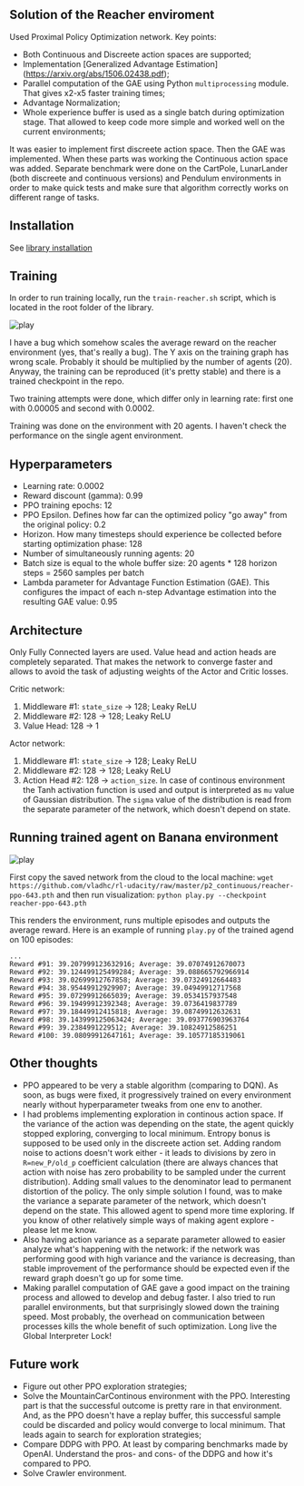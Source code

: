 ## Solution of the Reacher enviroment

Used Proximal Policy Optimization network. Key points:
* Both Continuous and Discreete action spaces are supported;
* Implementation [Generalized Advantage Estimation] (https://arxiv.org/abs/1506.02438.pdf);
* Parallel computation of the GAE using Python `multiprocessing` module. That gives x2-x5 faster training times;
* Advantage Normalization;
* Whole experience buffer is used as a single batch during optimization stage. That allowed to keep code more simple and worked well on the current environments;

It was easier to implement first discreete action space. Then the GAE was implemented. When these parts was working the Continuous action space was added.
Separate benchmark were done on the CartPole, LunarLander (both discreete and continuous versions) and Pendulum environments in order to make quick tests and make sure that algorithm correctly works on different range of tasks.

## Installation

See [library installation](../README.md)

## Training

In order to run training locally, run the `train-reacher.sh` script, which is located in the root folder of the library.

![play](https://github.com/vladhc/rl-udacity/raw/master/p2_continuous/training-graph.png "Training graph")

I have a bug which somehow scales the average reward on the reacher environment (yes, that's really a bug). The Y axis on the training graph has wrong scale. Probably it should be multiplied by the number of agents (20). Anyway, the training can be reproduced (it's pretty stable) and there is a trained checkpoint in the repo.

Two training attempts were done, which differ only in learning rate: first one with 0.00005 and second with 0.0002.

Training was done on the environment with 20 agents. I haven't check the performance on the single agent environment.

## Hyperparameters

* Learning rate: 0.0002
* Reward discount (gamma): 0.99
* PPO training epochs: 12
* PPO Epsilon. Defines how far can the optimized policy "go away" from the original policy: 0.2
* Horizon. How many timesteps should experience be collected before starting optimization phase: 128
* Number of simultaneously running agents: 20
* Batch size is equal to the whole buffer size: 20 agents * 128 horizon steps = 2560 samples per batch
* Lambda parameter for Advantage Function Estimation (GAE). This configures the impact of each n-step Advantage estimation into the resulting GAE value: 0.95

## Architecture
Only Fully Connected layers are used. Value head and action heads are completely separated. That makes the network to converge faster and allows to avoid the task of adjusting weights of the Actor and Critic losses.

Critic network:

1. Middleware #1: `state_size` → 128; Leaky ReLU
2. Middleware #2: 128 → 128; Leaky ReLU
3. Value Head: 128 → 1

Actor network:

1. Middleware #1: `state_size` → 128; Leaky ReLU
2. Middleware #2: 128 → 128; Leaky ReLU
3. Action Head #2: 128 → `action_size`. In case of continous environment the Tanh activation function is used and output is interpreted as `mu` value of Gaussian distribution. The `sigma` value of the distribution is read from the separate parameter of the network, which doesn't depend on state.

## Running trained agent on Banana environment

![play](https://github.com/vladhc/rl-udacity/raw/master/p2_continuous/reacher.gif "Agent playing Reacher environment")


First copy the saved network from the cloud to the local machine:
`wget https://github.com/vladhc/rl-udacity/raw/master/p2_continuous/reacher-ppo-643.pth`
and then run visualization:
`python play.py --checkpoint reacher-ppo-643.pth`

This renders the environment, runs multiple episodes and outputs the average reward. Here is an example of running `play.py` of the trained agend on 100 episodes:

```
...
Reward #91: 39.207999123632916; Average: 39.07074912670073
Reward #92: 39.124499125499284; Average: 39.088665792966914
Reward #93: 39.02699912767858; Average: 39.07324912664483
Reward #94: 38.95449912929907; Average: 39.04949912717568
Reward #95: 39.07299912665039; Average: 39.0534157937548
Reward #96: 39.19499912392348; Average: 39.0736419837789
Reward #97: 39.18449912415818; Average: 39.08749912632631
Reward #98: 39.143999125063424; Average: 39.093776903963764
Reward #99: 39.2384991229512; Average: 39.10824912586251
Reward #100: 39.08099912647161; Average: 39.10577185319061
```

## Other thoughts

* PPO appeared to be very a stable algorithm (comparing to DQN). As soon, as bugs were fixed, it progressively trained on every environment nearly without hyperparameter tweaks from one env to another.
* I had problems implementing exploration in continous action space. If the variance of the action was depending on the state, the agent quickly stopped exploring, converging to local minimum. Entropy bonus is supposed to be used only in the discreete action set. Adding random noise to actions doesn't work either - it leads to divisions by zero in `R=new_P/old_p` coefficient calculation (there are always chances that action with noise has zero probability to be sampled under the current distribution). Adding small values to the denominator lead to permanent distortion of the policy. The only simple solution I found, was to make the variance a separate parameter of the network, which doesn't depend on the state. This allowed agent to spend more time exploring. If you know of other relatively simple ways of making agent explore - please let me know.
* Also having action variance as a separate parameter allowed to easier analyze what's happening with the network: if the network was performing good with high variance and the variance is decreasing, than stable improvement of the performance should be expected even if the reward graph doesn't go up for some time.
* Making parallel computation of GAE gave a good impact on the training process and allowed to develop and debug faster. I also tried to run parallel environments, but that surprisingly slowed down the training speed. Most probably, the overhead on communication between processes kills the whole benefit of such optimization. Long live the Global Interpreter Lock!

## Future work
* Figure out other PPO exploration strategies;
* Solve the MountainCarContinous environment with the PPO. Interesting part is that the successful outcome is pretty rare in that environment. And, as the PPO doesn't have a replay buffer, this successful sample could be discarded and policy would converge to local minimum. That leads again to search for exploration strategies;
* Compare DDPG with PPO. At least by comparing benchmarks made by OpenAI. Understand the pros- and cons- of the DDPG and how it's compared to PPO.
* Solve Crawler environment.
